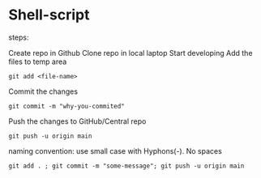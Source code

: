 # Shell-script

steps:

Create repo in Github
Clone repo in local laptop
Start developing
Add the files to temp area
```
git add <file-name>
```

Commit the changes
```
git commit -m "why-you-commited"
```

Push the changes to GitHub/Central repo
```
git push -u origin main
```
  
naming convention: use small case with Hyphons(-). No spaces

```
git add . ; git commit -m "some-message"; git push -u origin main
```
